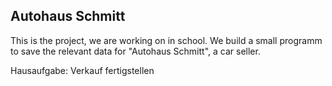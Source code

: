 ## Autohaus Schmitt

This is the project, we are working on in school.
We build a small programm to save the relevant data for "Autohaus Schmitt", a car seller.

Hausaufgabe:
Verkauf fertigstellen